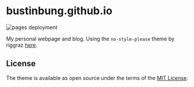 # bustinbung.github.io

![pages deployment](https://github.com/bustinbung/bustinbung.github.io/actions/workflows/pages/pages-build-deployment/badge.svg)

My personal webpage and blog. Using the `no-style-please` theme by riggraz [here](https://github.com/riggraz/no-style-please).

## License

The theme is available as open source under the terms of the [MIT License](https://opensource.org/licenses/MIT).
